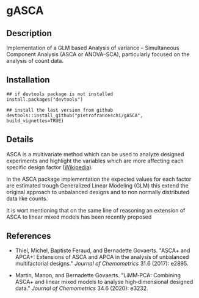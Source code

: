 # gASCA

## Description

Implementation of a GLM based Analysis of variance – Simultaneous Component Analysis (ASCA or ANOVA–SCA), particularly focused on the analysis of count data.

## Installation

```{r}
## if devtools package is not installed
install.packages("devtools")

## install the last version from github
devtools::install_github("pietrofranceschi/gASCA", build_vignettes=TRUE)

```

## Details

ASCA is a multivariate method which can be used to analyze designed experiments and highlight the variables which are more affecting each specific design factor ([Wikipedia](https://en.wikipedia.org/wiki/ANOVA%E2%80%93simultaneous_component_analysis)).

In the ASCA package implementation the expected values for each factor are estimated trough Generalized Linear Modeling (GLM) this extend the original approach to unbalanced designs and to non normally distributed data like counts.

It is wort mentioning that on the same line of reasoning an extension of ASCA to linear mixed models has been recently proposed

## References

-   Thiel, Michel, Baptiste Feraud, and Bernadette Govaerts. "ASCA+ and APCA+: Extensions of ASCA and APCA in the analysis of unbalanced multifactorial designs." *Journal of Chemometrics* 31.6 (2017): e2895.

-   Martin, Manon, and Bernadette Govaerts. "LiMM‐PCA: Combining ASCA+ and linear mixed models to analyse high‐dimensional designed data." *Journal of Chemometrics* 34.6 (2020): e3232.
